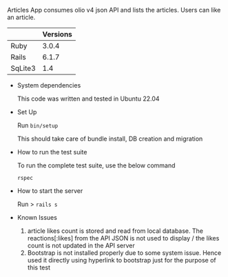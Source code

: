Articles App consumes olio v4 json API and lists the articles. Users can like an article.


|               | Versions      |
| ------------- | ------------- |
| Ruby          | 3.0.4         |
| Rails         | 6.1.7         |
| SqLite3       | 1.4        |


* System dependencies

  This code was written and tested in Ubuntu 22.04

* Set Up

  Run `bin/setup`

  This should take care of bundle install, DB creation and migration

* How to run the test suite

    To run the complete test suite, use the below command

     `rspec`


* How to start the server

   Run > `rails s`

* Known Issues

   1. article likes count is stored and read from local database. The reactions[:likes] from the API JSON is not used to display / the likes count is not updated in the API server
   2. Bootstrap is not installed properly due to some system issue. Hence used it directly using hyperlink to bootstrap just for the purpose of this test